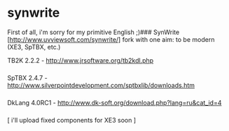 synwrite
========

First of all, i'm sorry for my primitive English ;)###
SynWrite [http://www.uvviewsoft.com/synwrite/] fork with one aim: to be modern (XE3, SpTBX, etc.)

TB2K 2.2.2 - http://www.jrsoftware.org/tb2kdl.php 
###
SpTBX 2.4.7 - http://www.silverpointdevelopment.com/sptbxlib/downloads.htm
###
DkLang 4.0RC1 - http://www.dk-soft.org/download.php?lang=ru&cat_id=4
###
[ i'll upload fixed components for XE3 soon ]
